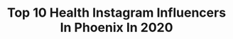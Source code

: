 ---
title: Top 10 Health Instagram Influencers In Phoenix In 2020
description: >-
  Find top health Instagram influencers in Phoenix in 2020. Most popular hashtags: #fitness #arizona #motivation #fit.
platform: Instagram
profiles:
  - username: "noelleandfox"
    fullname: >-
      noelle turnage
    location: "United States"
    followers: 134044
    engagement: 689
    commentsToLikes: 0.011683
    avatar: "https://scontent-ams4-1.cdninstagram.com/v/t51.2885-19/s320x320/91181392_867781517018169_5688030631263469568_n.jpg?_nc_ht=scontent-ams4-1.cdninstagram.com&_nc_ohc=Jv3U9kPlnA8AX_Keo4c&oh=6ab19ccc306fccd7632a36f09d13da02&oe=5EBC4B38"
    verified: false
    hashtags: "#ourarticle, #svensofa, #ad, #workingwithfracture"
  - username: "koreanzombiemma"
    fullname: >-
      정찬성
    location: "United States"
    followers: 213784
    engagement: 552
    commentsToLikes: 0.018321
    avatar: "https://scontent-lhr8-1.cdninstagram.com/v/t51.2885-19/11373927_424653414409264_894576874_a.jpg?_nc_ht=scontent-lhr8-1.cdninstagram.com&_nc_ohc=0cu31NmmnSsAX-p_e-X&oh=c320fd3ba44cfa8dc9f37406a014f847&oe=5EBB8C07"
    verified: true
    hashtags: "#trailblazer, #surgery, #coach, #allaboutyou"
  - username: "steph_steeples"
    fullname: >-
      Stephanie Garcia
    location: "United States"
    followers: 37669
    engagement: 548
    commentsToLikes: 0.012003
    avatar: "https://scontent-nrt1-1.cdninstagram.com/v/t51.2885-19/s320x320/67347742_370228316994927_8264371870485184512_n.jpg?_nc_ht=scontent-nrt1-1.cdninstagram.com&_nc_ohc=IjY5EBthMSMAX948kKA&oh=cc084bd6d0ea2429352c302dd6b3f72b&oe=5E9E37DD"
    verified: false
    hashtags: "#sticktomydayjob, #ownyourstory, #diversity, #forward"
  - username: "americansheriff"
    fullname: >-
      Sheriff Lamb
    location: "United States"
    followers: 81299
    engagement: 348
    commentsToLikes: 0.049608
    avatar: "https://scontent-lhr8-1.cdninstagram.com/v/t51.2885-19/s320x320/26183006_140620206615519_9102506881141702656_n.jpg?_nc_ht=scontent-lhr8-1.cdninstagram.com&_nc_ohc=_n9RZ1LfF4wAX_QwM20&oh=f1d503ea3b136905b02fcef0e8fcd3a7&oe=5EBA9510"
    verified: false
    hashtags: "#americastrong, #sheeifflamb, #firstresponders, #friends"
  - username: "dawsonmofficial"
    fullname: >-
      Dawson
    location: "United States"
    followers: 94657
    engagement: 580
    commentsToLikes: 0.061832
    avatar: "https://scontent-ams4-1.cdninstagram.com/v/t51.2885-19/s320x320/82415971_203965357353781_9009603766411853824_n.jpg?_nc_ht=scontent-ams4-1.cdninstagram.com&_nc_ohc=950c1YTWp8QAX-XT-Pz&oh=850d30d35d615eb4638a159a10fe9024&oe=5EB90C6C"
    verified: false
    hashtags: "#zyzz, #blackandwhite, #treyphotostudio, #dedication"
  - username: "801.moto.chic"
    fullname: >-
      Layla Ray
    location: "United States"
    followers: 25560
    engagement: 701
    commentsToLikes: 0.023924
    avatar: "https://scontent-lht6-1.cdninstagram.com/v/t51.2885-19/s320x320/82271947_184192416291578_97877983938740224_n.jpg?_nc_ht=scontent-lht6-1.cdninstagram.com&_nc_ohc=qAa-fhw_ix8AX9Qg0kq&oh=3a037f9dc66b4066fb47c01e02e3e53b&oe=5EBB3270"
    verified: false
    hashtags: "#milflife, #gym, #goodandplenty, #localfilms"
  - username: "phoenix_montoya"
    fullname: >-
      Phoenix Montoya
    location: "United States"
    followers: 27675
    engagement: 376
    commentsToLikes: 0.041798
    avatar: "https://scontent-ams4-1.cdninstagram.com/v/t51.2885-19/s320x320/92705027_703971350372917_8843751181915258880_n.jpg?_nc_ht=scontent-ams4-1.cdninstagram.com&_nc_ohc=e6IcKTbNFmIAX8QHIzg&oh=5bde015e2f0ba44bc3035acebe02decc&oe=5EBC0477"
    verified: false
    hashtags: "#bittersweet, #seeyalater, #blackcars, #fridaynightin"
  - username: "hayleyelysefit"
    fullname: >-
      Hayley Lombard
    location: "United States"
    followers: 87405
    engagement: 124
    commentsToLikes: 0.031600
    avatar: "https://scontent-nrt1-1.cdninstagram.com/v/t51.2885-19/s320x320/74493918_430416654325636_1733520329050947584_n.jpg?_nc_ht=scontent-nrt1-1.cdninstagram.com&_nc_ohc=0axRFcGfbq4AX9A3fDJ&oh=3c444143c9538abfa2bf286be52bad44&oe=5E92F308"
    verified: false
    hashtags: "#indulge, #sleep, #immunesystem, #facialtime"
  - username: "withlovefromkimberly"
    fullname: >-
      Kimberly Jo 🤓
    location: "United States"
    followers: 21235
    engagement: 327
    commentsToLikes: 0.392487
    avatar: "https://scontent-bos3-1.cdninstagram.com/v/t51.2885-19/11357647_1633840406859682_379735609_a.jpg?_nc_ht=scontent-bos3-1.cdninstagram.com&_nc_ohc=0MDgSlt9BIwAX_r1rww&oh=8317254438e8507dee90bb12a0ea512e&oe=5EB5659A"
    verified: false
    hashtags: "#scottsdaleaz, #ownthecrown, #jeanjacket, #azlife"
  - username: "gofigure_24"
    fullname: >-
      SBFF Figure Pro Crystal Cooper
    location: "United States"
    followers: 30761
    engagement: 207
    commentsToLikes: 0.049874
    avatar: "https://scontent-ams4-1.cdninstagram.com/v/t51.2885-19/s320x320/43338327_571463236609192_5980375538840109056_n.jpg?_nc_ht=scontent-ams4-1.cdninstagram.com&_nc_ohc=P6S8Rp5973oAX-O7pcd&oh=91312a009b32bcb8607bda7ede0f402b&oe=5EB95247"
    verified: false
    hashtags: "#food, #energy, #gofigure, #fitnessmodel"
---